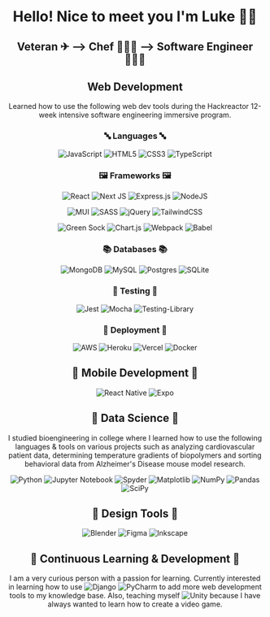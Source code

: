 <div align=center>

  <h1> Hello! Nice to meet you I'm Luke 👋🏼 </h1>
  <h2> Veteran ✈ --> Chef 👨🏼‍🍳 --> Software Engineer 👩🏻‍💻</h2>

  <h2> Web Development </h2>

  Learned how to use the following web dev tools during the Hackreactor 12-week intensive software engineering immersive program.

  <h3> 🔤 Languages 🔤</h3>

  ![JavaScript](https://img.shields.io/badge/javascript-%23323330.svg?style=flat&logo=javascript&logoColor=%23F7DF1E) ![HTML5](https://img.shields.io/badge/html5-%23E34F26.svg?style=flat&logo=html5&logoColor=white) ![CSS3](https://img.shields.io/badge/css3-%231572B6.svg?style=flat&logo=css3&logoColor=white) ![TypeScript](https://img.shields.io/badge/typescript-%23007ACC.svg?style=flat&logo=typescript&logoColor=white)

   <h3> 🖼 Frameworks 🖼 </h3>

   ![React](https://img.shields.io/badge/react-%2320232a.svg?style=flat&logo=react&logoColor=%2361DAFB) ![Next JS](https://img.shields.io/badge/Next-black?style=flat&logo=next.js&logoColor=white) ![Express.js](https://img.shields.io/badge/express.js-%23404d59.svg?style=flat&logo=express&logoColor=%2361DAFB) 
   ![NodeJS](https://img.shields.io/badge/node.js-6DA55F?style=flat&logo=node.js&logoColor=white) 

   ![MUI](https://img.shields.io/badge/MUI-%230081CB.svg?style=flat&logo=mui&logoColor=white)  ![SASS](https://img.shields.io/badge/SASS-hotpink.svg?style=flat&logo=SASS&logoColor=white) ![jQuery](https://img.shields.io/badge/jquery-%230769AD.svg?style=flat&logo=jquery&logoColor=white) ![TailwindCSS](https://img.shields.io/badge/tailwindcss-%2338B2AC.svg?style=flat&logo=tailwind-css&logoColor=white) 

   ![Green Sock](https://img.shields.io/badge/green%20sock-88CE02?style=flat&logo=greensock&logoColor=white) ![Chart.js](https://img.shields.io/badge/chart.js-F5788D.svg?style=flat&logo=chart.js&logoColor=white)  ![Webpack](https://img.shields.io/badge/webpack-%238DD6F9.svg?style=flat&logo=webpack&logoColor=black) ![Babel](https://img.shields.io/badge/Babel-F9DC3e?style=flat&logo=babel&logoColor=black)

   <h3> 📚 Databases 📚</h3> 

   ![MongoDB](https://img.shields.io/badge/MongoDB-%234ea94b.svg?style=flat&logo=mongodb&logoColor=white) ![MySQL](https://img.shields.io/badge/mysql-%2300f.svg?style=flat&logo=mysql&logoColor=white) ![Postgres](https://img.shields.io/badge/postgres-%23316192.svg?style=flat&logo=postgresql&logoColor=white) ![SQLite](https://img.shields.io/badge/sqlite-%2307405e.svg?style=flat&logo=sqlite&logoColor=white) 

   <h3> 🛑 Testing 🛑</h3>

  ![Jest](https://img.shields.io/badge/-jest-%23C21325?style=flat&logo=jest&logoColor=white) 
  ![Mocha](https://img.shields.io/badge/-mocha-%238D6748?style=flat&logo=mocha&logoColor=white) 
  ![Testing-Library](https://img.shields.io/badge/-TestingLibrary-%23E33332?style=flat&logo=testing-library&logoColor=white)

   <h3> 🚚 Deployment 🚚</h3> 

   ![AWS](https://img.shields.io/badge/AWS-%23FF9900.svg?style=flat&logo=amazon-aws&logoColor=white) ![Heroku](https://img.shields.io/badge/heroku-%23430098.svg?style=flat&logo=heroku&logoColor=white) ![Vercel](https://img.shields.io/badge/vercel-%23000000.svg?style=flat&logo=vercel&logoColor=white) ![Docker](https://img.shields.io/badge/docker-%230db7ed.svg?style=flat&logo=docker&logoColor=white)

  <h2> 📲 Mobile Development 📲</h2> 

   ![React Native](https://img.shields.io/badge/react_native-%2320232a.svg?style=flat&logo=react&logoColor=%2361DAFB) ![Expo](https://img.shields.io/badge/expo-1C1E24?style=flat&logo=expo&logoColor=#D04A37)

   <h2> 🧪 Data Science 🧪</h2>

   I studied bioengineering in college where I learned how to use the following languages & tools on various projects such as analyzing cardiovascular patient data, determining temperature gradients of biopolymers and sorting behavioral data from Alzheimer's Disease mouse model research. 

  ![Python](https://img.shields.io/badge/python-3670A0?style=flat&logo=python&logoColor=ffdd54) ![Jupyter Notebook](https://img.shields.io/badge/jupyter-%23FA0F00.svg?style=flat&logo=jupyter&logoColor=white) ![Spyder](https://img.shields.io/badge/Spyder-838485?style=flat&logo=spyder%20ide&logoColor=maroon) ![Matplotlib](https://img.shields.io/badge/Matplotlib-%23ffffff.svg?style=flat&logo=Matplotlib&logoColor=black) ![NumPy](https://img.shields.io/badge/numpy-%23013243.svg?style=flat&logo=numpy&logoColor=white) ![Pandas](https://img.shields.io/badge/pandas-%23150458.svg?style=flat&logo=pandas&logoColor=white) ![SciPy](https://img.shields.io/badge/SciPy-%230C55A5.svg?style=flat&logo=scipy&logoColor=%white)

  <h2> 🎨 Design Tools 🎨</h2> 

  ![Blender](https://img.shields.io/badge/blender-%23F5792A.svg?style=flat&logo=blender&logoColor=white) ![Figma](https://img.shields.io/badge/figma-%23F24E1E.svg?style=flat&logo=figma&logoColor=white) ![Inkscape](https://img.shields.io/badge/Inkscape-e0e0e0?style=flat&logo=inkscape&logoColor=080A13) 

  <h2> 🌱 Continuous Learning & Development 🌱</h2>

  I am a very curious person with a passion for learning. Currently interested in learning how to use 
  ![Django](https://img.shields.io/badge/django-%23092E20.svg?style=flat&logo=django&logoColor=white) ![PyCharm](https://img.shields.io/badge/pycharm-143?style=flat&logo=pycharm&logoColor=black&color=black&labelColor=green) to add more web development tools to my knowledge base. Also, teaching myself ![Unity](https://img.shields.io/badge/unity-%23000000.svg?style=flat&logo=unity&logoColor=white) because I have always wanted to learn how to create a video game.

</div>





